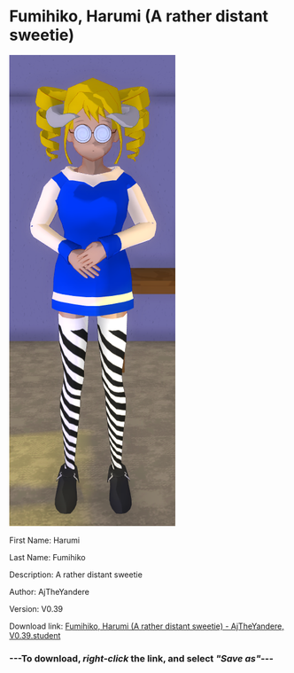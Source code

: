 # Fumihiko, Harumi (A rather distant sweetie)

<img src = "https://raw.githubusercontent.com/Arbiter1223/Daigaku-Gurashi-Custom-Students/master/Students/Files/Fumihiko%2C%20Harumi%20(A%20rather%20distant%20sweetie).png">

First Name: Harumi

Last Name: Fumihiko

Description: A rather distant sweetie

Author: AjTheYandere

Version: V0.39

Download link: <a href="https://raw.githubusercontent.com/Arbiter1223/Daigaku-Gurashi-Custom-Students/master/Students/Files/Fumihiko%2C%20Harumi%20(A%20rather%20distant%20sweetie)%20-%20AjTheYandere%2C%20V0.39.student">Fumihiko, Harumi (A rather distant sweetie) - AjTheYandere, V0.39.student</a>

### ---**To download, _right-click_ the link, and select _"Save as"_**---
